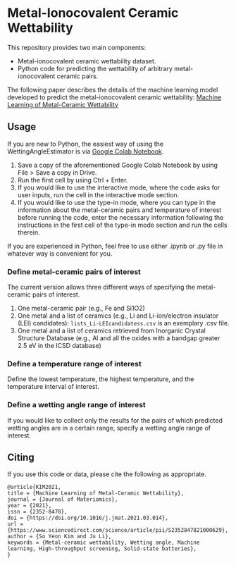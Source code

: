 # Metal-Ionocovalent Ceramic Wettability

This repository provides two main components:

- Metal-ionocovalent ceramic wettability dataset.
- Python code for predicting the wettability of arbitrary metal-ionocovalent ceramic pairs.

The following paper describes the details of the machine learning model developed to predict the metal-ionocovalent ceramic wettability: [Machine Learning of Metal-Ceramic Wettability](https://doi.org/10.1016/j.jmat.2021.03.014)



## Usage

If you are new to Python, the easiest way of using the WettingAngleEstimator is via [Google Colab Notebook](https://colab.research.google.com/drive/1lrOwH4iu7_jRMpPh8X1SnAMJn5eJCD8V?usp=sharing).

1. Save a copy of the aforementioned Google Colab Notebook by using File > Save a copy in Drive.
2. Run the first cell by using Ctrl + Enter.
3. If you would like to use the interactive mode, where the code asks for user inputs, run the cell in the interactive mode section.
4. If you would like to use the type-in mode, where you can type in the information about the metal-ceramic pairs and temperature of interest before running the code, enter the necessary information following the instructions in the first cell of the type-in mode section and run the cells therein.

If you are experienced in Python, feel free to use either .ipynb or .py file in whatever way is convenient for you.

### Define metal-ceramic pairs of interest 

The current version allows three different ways of specifying the metal-ceramic pairs of interest.
1. One metal-ceramic pair (e.g., Fe and Si1O2)
2. One metal and a list of ceramics (e.g., Li and Li-ion/electron insulator (LEI) candidates): `lists_Li-LEIcandidatess.csv` is an exemplary .csv file.
3. One metal and a list of ceramics retrieved from Inorganic Crystal Structure Database (e.g., Al and all the oxides with a bandgap greater 2.5 eV in the ICSD database)

### Define a temperature range of interest 

Define the lowest temperature, the highest temperature, and the temperature interval of interest.

### Define a wetting angle range of interest

If you would like to collect only the results for the pairs of which predicted wetting angles are in a certain range, specify a wetting angle range of interest.



## Citing

If you use this code or data, please cite the following as appropriate.

```
@article{KIM2021,
title = {Machine Learning of Metal-Ceramic Wettability},
journal = {Journal of Materiomics},
year = {2021},
issn = {2352-8478},
doi = {https://doi.org/10.1016/j.jmat.2021.03.014},
url = {https://www.sciencedirect.com/science/article/pii/S2352847821000629},
author = {So Yeon Kim and Ju Li},
keywords = {Metal-ceramic wettability, Wetting angle, Machine learning, High-throughput screening, Solid-state batteries},
}
```
